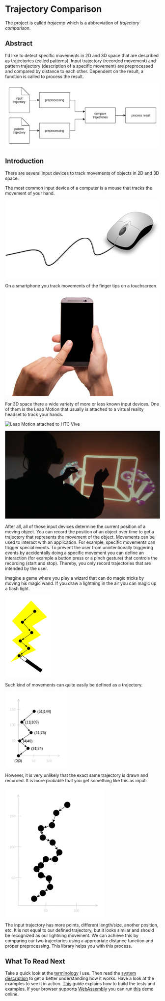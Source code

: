 # Trajectory Comparison

The project is called _trajecmp_ which is a abbreviation of _trajectory comparison_.

## Abstract

I'd like to detect specific movements in 2D and 3D space that are described as trajectories (called patterns).
Input trajectory (recorded movement) and pattern trajectory (description of a specific movement) are preprocessed and
compared by distance to each other. Dependent on the result, a function is called to process the result.

![system diagram](doc/img/system-diagram.png)


## Introduction

There are several input devices to track movements of objects in 2D and 3D space.

The most common input device of a computer is a mouse that tracks the movement of your hand.

![mouse](doc/img/mouse.png)

On a smartphone you track movements of the finger tips on a touchscreen. 

![smartphone](doc/img/smartphone.jpg)

For 3D space there a wide variety of more or less known input devices.
One of them is the Leap Motion that usually is attached to a virtual reality headset to track your hands.

![Leap Motion attached to HTC Vive](doc/img/leap-motion-attached-to-htc-vive.png)

![Leap Motion in action](doc/img/leap-motion-in-action.png)

After all, all of those input devices determine the current position of a moving object.
You can record the position of an object over time to get a trajectory that represents the movement of the object.
Movements can be used to interact with an application.
For example, specific movements can trigger special events.
To prevent the user from unintentionally triggering events by accidentally doing a specific movement
you can define an interaction (for example a button press or a pinch gesture)
that controls the recording (start and stop).
Thereby, you only record trajectories that are intended by the user.

Imagine a game where you play a wizard that can do magic tricks by moving his magic wand.
If you draw a lightning in the air you can magic up a flash light.

![draw lightning with magic wand](doc/img/lightning.png)

Such kind of movements can quite easily be defined as a trajectory.

![draw lightning with magic wand](doc/img/lightning-trajectory.png)

However, it is very unlikely that the exact same trajectory is drawn and recorded.
It is more probable that you get something like this as input:

![draw lightning with magic wand](doc/img/possible-lightning-trajectory-input.png)

The input trajectory has more points, different length/size, another position, etc.
It is not equal to our defined trajectory, but it looks similar and should be recognized as our lightning movement.
We can achieve this by comparing our two trajectories using a appropriate distance function and proper preprocessing.
This library helps you with this process.


## What To Read Next

Take a quick look at the [terminology](doc/terminology.md) I use.
Then read the [system description](doc/system.md) to get a better understanding how it works.
Have a look at the examples to see it in action.
[This](doc/how-to-build.md) guide explains how to build the tests and examples.
If your browser supports [WebAssembly] you can run [this][online demo] demo online. 

[WebAssembly]: http://caniuse.com/#feat=wasm
[online demo]: http://cpppc.maiermic.surge.sh/
